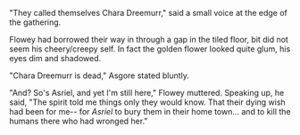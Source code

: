 "They called themselves Chara Dreemurr," said a small voice at the edge of the gathering. 

Flowey had borrowed their way in through a gap in the tiled floor, bit did not seem his cheery/creepy self. In fact the golden flower looked quite glum, his eyes dim and shadowed. 

"Chara Dreemurr is dead," Asgore stated bluntly. 

"And? So's Asriel, and yet I'm still here," Flowey muttered. Speaking up, he said, "The spirit told me things only they would know. That their dying wish had been for me-- for *Asriel* to bury them in their home town... and to kill the humans there who had wronged her."